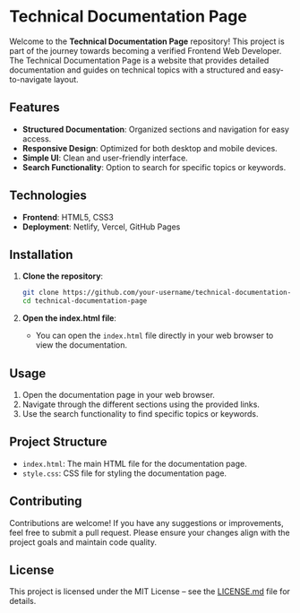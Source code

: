 # Technical Documentation Page

Welcome to the **Technical Documentation Page** repository! This project is part of the journey towards becoming a verified Frontend Web Developer. The Technical Documentation Page is a website that provides detailed documentation and guides on technical topics with a structured and easy-to-navigate layout.

## Features

- **Structured Documentation**: Organized sections and navigation for easy access.
- **Responsive Design**: Optimized for both desktop and mobile devices.
- **Simple UI**: Clean and user-friendly interface.
- **Search Functionality**: Option to search for specific topics or keywords.

## Technologies

- **Frontend**: HTML5, CSS3
- **Deployment**: Netlify, Vercel, GitHub Pages

## Installation

1. **Clone the repository**:
   ```bash
   git clone https://github.com/your-username/technical-documentation-page.git
   cd technical-documentation-page
   ```

2. **Open the index.html file**:
   - You can open the `index.html` file directly in your web browser to view the documentation.

## Usage

1. Open the documentation page in your web browser.
2. Navigate through the different sections using the provided links.
3. Use the search functionality to find specific topics or keywords.

## Project Structure

- `index.html`: The main HTML file for the documentation page.
- `style.css`: CSS file for styling the documentation page.

## Contributing

Contributions are welcome! If you have any suggestions or improvements, feel free to submit a pull request. Please ensure your changes align with the project goals and maintain code quality.

## License

This project is licensed under the MIT License – see the [LICENSE.md](LICENSE.md) file for details.
